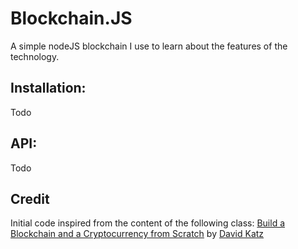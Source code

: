 # Blockchain.JS

A simple nodeJS blockchain I use to learn about the features of the technology.

## Installation:
Todo

## API:
Todo

## Credit 

Initial code inspired from the content of the following class:
[Build a Blockchain and a Cryptocurrency from Scratch](https://www.udemy.com/build-blockchain/)
by [David Katz](https://www.udemy.com/user/54cd8dd54e49b/)
